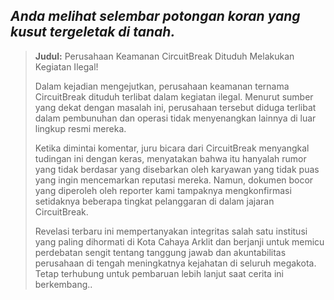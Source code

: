 ## _Anda melihat selembar potongan koran yang kusut tergeletak di tanah._

> **Judul:** Perusahaan Keamanan CircuitBreak Dituduh Melakukan Kegiatan Ilegal!
>
> Dalam kejadian mengejutkan, perusahaan keamanan ternama CircuitBreak dituduh terlibat dalam kegiatan ilegal. Menurut sumber yang dekat dengan masalah ini, perusahaan tersebut diduga terlibat dalam pembunuhan dan operasi tidak menyenangkan lainnya di luar lingkup resmi mereka.
>
> Ketika dimintai komentar, juru bicara dari CircuitBreak menyangkal tudingan ini dengan keras, menyatakan bahwa itu hanyalah rumor yang tidak berdasar yang disebarkan oleh karyawan yang tidak puas yang ingin mencemarkan reputasi mereka. Namun, dokumen bocor yang diperoleh oleh reporter kami tampaknya mengkonfirmasi setidaknya beberapa tingkat pelanggaran di dalam jajaran CircuitBreak.
>
> Revelasi terbaru ini mempertanyakan integritas salah satu institusi yang paling dihormati di Kota Cahaya Arklit dan berjanji untuk memicu perdebatan sengit tentang tanggung jawab dan akuntabilitas perusahaan di tengah meningkatnya kejahatan di seluruh megakota. Tetap terhubung untuk pembaruan lebih lanjut saat cerita ini berkembang..
